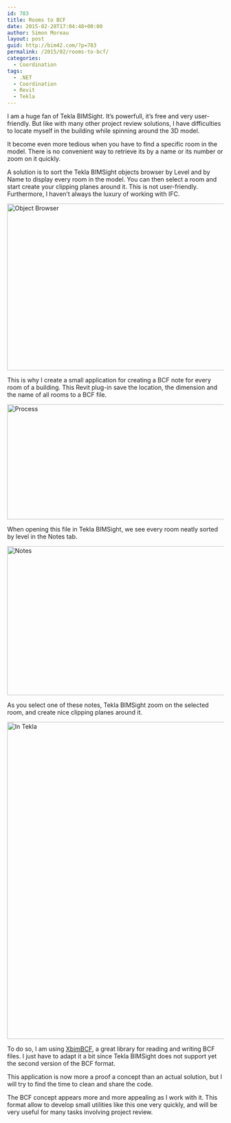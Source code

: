 ```yaml
---
id: 783
title: Rooms to BCF
date: 2015-02-28T17:04:48+00:00
author: Simon Moreau
layout: post
guid: http://bim42.com/?p=783
permalink: /2015/02/rooms-to-bcf/
categories:
  - Coordination
tags:
  - .NET
  - Coordination
  - Revit
  - Tekla
---
```

I am a huge fan of Tekla BIMSight. It&#8217;s powerfull, it&#8217;s free and very user-friendly. But like with many other project review solutions, I have difficulties to locate myself in the building while spinning around the 3D model.

It become even more tedious when you have to find a specific room in the model. There is no convenient way to retrieve its by a name or its number or zoom on it quickly.

A solution is to sort the Tekla BIMSight objects browser by Level and by Name to display every room in the model. You can then select a room and start create your clipping planes around it. This is not user-friendly. Furthermore, I haven&#8217;t always the luxury of working with IFC.

[<img class="aligncenter size-full wp-image-786" src="http://bim42.com/wp-content/uploads/2015/02/Object-Browser.png" alt="Object Browser" width="646" height="388" srcset="https://bim42.com/wp-content/uploads/2015/02/Object-Browser.png 646w, https://bim42.com/wp-content/uploads/2015/02/Object-Browser-300x180.png 300w, https://bim42.com/wp-content/uploads/2015/02/Object-Browser-500x300.png 500w" sizes="(max-width: 646px) 100vw, 646px" />](http://bim42.com/wp-content/uploads/2015/02/Object-Browser.png)

This is why I create a small application for creating a BCF note for every room of a building. This Revit plug-in save the location, the dimension and the name of all rooms to a BCF file.

[<img class="aligncenter wp-image-788 size-full" src="http://bim42.com/wp-content/uploads/2015/02/Evernote-Snapshot-20150228-174718.png" alt="Process" width="800" height="268" srcset="https://bim42.com/wp-content/uploads/2015/02/Evernote-Snapshot-20150228-174718.png 800w, https://bim42.com/wp-content/uploads/2015/02/Evernote-Snapshot-20150228-174718-300x101.png 300w, https://bim42.com/wp-content/uploads/2015/02/Evernote-Snapshot-20150228-174718-500x168.png 500w" sizes="(max-width: 800px) 100vw, 800px" />](http://bim42.com/wp-content/uploads/2015/02/Evernote-Snapshot-20150228-174718.png)

When opening this file in Tekla BIMSight, we see every room neatly sorted by level in the Notes tab.

[<img class="aligncenter size-full wp-image-785" src="http://bim42.com/wp-content/uploads/2015/02/Notes.png" alt="Notes" width="647" height="347" srcset="https://bim42.com/wp-content/uploads/2015/02/Notes.png 647w, https://bim42.com/wp-content/uploads/2015/02/Notes-300x161.png 300w, https://bim42.com/wp-content/uploads/2015/02/Notes-500x268.png 500w" sizes="(max-width: 647px) 100vw, 647px" />](http://bim42.com/wp-content/uploads/2015/02/Notes.png)

As you select one of these notes, Tekla BIMSight zoom on the selected room, and create nice clipping planes around it.

[<img class="aligncenter size-full wp-image-784" src="http://bim42.com/wp-content/uploads/2015/02/In-Tekla.png" alt="In Tekla" width="1366" height="738" srcset="https://bim42.com/wp-content/uploads/2015/02/In-Tekla.png 1366w, https://bim42.com/wp-content/uploads/2015/02/In-Tekla-300x162.png 300w, https://bim42.com/wp-content/uploads/2015/02/In-Tekla-1024x553.png 1024w, https://bim42.com/wp-content/uploads/2015/02/In-Tekla-500x270.png 500w" sizes="(max-width: 1366px) 100vw, 1366px" />](http://bim42.com/wp-content/uploads/2015/02/In-Tekla.png)

To do so, I am using [XbimBCF](https://github.com/xBimTeam/XbimBCF "XbimBCF"), a great library for reading and writing BCF files. I just have to adapt it a bit since Tekla BIMSight does not support yet the second version of the BCF format.

This application is now more a proof a concept than an actual solution, but I will try to find the time to clean and share the code.

The BCF concept appears more and more appealing as I work with it. This format allow to develop small utilities like this one very quickly, and will be very useful for many tasks involving project review.